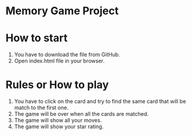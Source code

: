  # Memory Game Project
 
 # How to start
1. You have to download the file from GitHub.
2. Open index.html file in your browser. 


# Rules or How to play
1. You have to click on the card and try to find the same card that will be match to the first one.
2. The game will be over when all the cards are matched.
3. The game will show all your moves.
4. The game will show your star rating.
